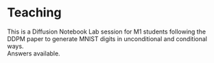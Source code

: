 # Teaching

This is a Diffusion Notebook Lab session for M1 students following the DDPM paper to generate MNIST digits in unconditional and conditional ways. <br>
Answers available.
